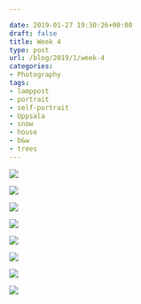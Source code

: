 ```yaml
---

date: 2019-01-27 19:30:26+00:00
draft: false
title: Week 4
type: post
url: /blog/2019/1/week-4
categories:
- Photography
tags:
- lamppost
- portrait
- self-portrait
- Uppsala
- snow
- house
- b&w
- trees
---
```




  
![](/images/2019-01-27-20191week-4/image-asset.jpeg)

  

  
![](/images/2019-01-27-20191week-4/image-asset.jpeg)

  

  
![](/images/2019-01-27-20191week-4/image-asset.jpeg)

  

  
![](/images/2019-01-27-20191week-4/image-asset.jpeg)

  

  
![](/images/2019-01-27-20191week-4/image-asset.jpeg)

  

  
![](/images/2019-01-27-20191week-4/image-asset.jpeg)

  

  
![](/images/2019-01-27-20191week-4/image-asset.jpeg)

  

  
![](/images/2019-01-27-20191week-4/image-asset.jpeg)

  


